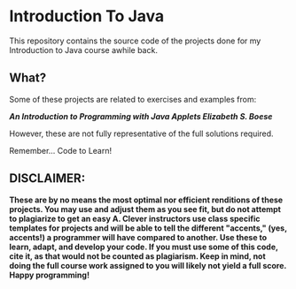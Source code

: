 # Introduction To Java
This repository contains the source code of the projects done for my Introduction to Java course awhile back. 

## What?
Some of these projects are related to exercises and examples from:

***An Introduction to Programming with Java Applets
Elizabeth S. Boese***

However, these are not fully representative of the full solutions required.

Remember... Code to Learn!

## DISCLAIMER:
**These are by no means the most optimal nor efficient renditions of these projects. You may use and adjust them as you see fit, but do not attempt to plagiarize to get an easy A. Clever instructors use class specific templates for projects and will be able to tell the different "accents," (yes, accents!) a programmer will have compared to another. Use these to learn, adapt, and develop your code. If you must use some of this code, cite it, as that would not be counted as plagiarism. Keep in mind, not doing the full course work assigned to you will likely not yield a full score. Happy programming!**
